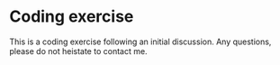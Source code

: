 # Coding exercise
This is a coding exercise following an initial discussion.
Any questions, please do not heistate to contact me.